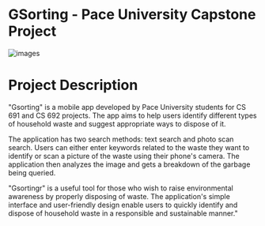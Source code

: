 **GSorting - Pace University Capstone Project**
===================================================

![images](https://s2.loli.net/2023/03/09/ZGFlIx5NR97js21.jpg)

**Project Description** 
=======================
"Gsorting" is a mobile app developed by Pace University students for CS 691 and CS 692 projects. The app aims to help users identify different types of household waste and suggest appropriate ways to dispose of it.

The application has two search methods: text search and photo scan search. Users can either enter keywords related to the waste they want to identify or scan a picture of the waste using their phone's camera. The application then analyzes the image and gets a breakdown of the garbage being queried.

"Gsortingr"  is a useful tool for those who wish to raise environmental awareness by properly disposing of waste. The application's simple interface and user-friendly design enable users to quickly identify and dispose of household waste in a responsible and sustainable manner."
